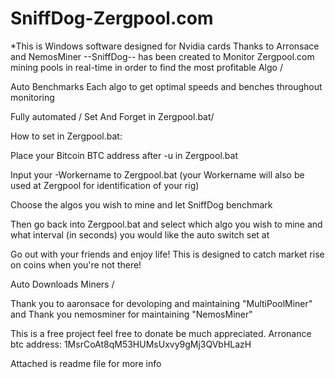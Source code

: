 # SniffDog-Zergpool.com

*This is Windows software designed for Nvidia cards
Thanks to Arronsace and NemosMiner --SniffDog-- has been created to Monitor Zergpool.com mining pools in real-time in order to find the most profitable Algo /

Auto Benchmarks Each algo to get optimal speeds and benches throughout monitoring

Fully automated / Set And Forget in Zergpool.bat/

How to set in Zergpool.bat:

Place your Bitcoin BTC address after -u in Zergpool.bat

Input your -Workername to Zergpool.bat (your Workername will also be used at Zergpool for identification of your rig)

Choose the algos you wish to mine and let SniffDog benchmark

Then go back into Zergpool.bat and select which algo you wish to mine and what interval (in seconds) you would like the auto switch set at

Go out with your friends and enjoy life! This is designed to catch market rise on coins when you're not there!

Auto Downloads Miners /

Thank you to aaronsace for devoloping and maintaining "MultiPoolMiner" and Thank you nemosminer for maintaining "NemosMiner"

This is a free project feel free to donate be much appreciated. Arronance btc address: 1MsrCoAt8qM53HUMsUxvy9gMj3QVbHLazH

Attached is readme file for more info